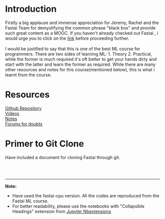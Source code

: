 # Introduction
Firstly a big applause and immense appreciation for Jeremy, Rachel and the Fastai Team for demystifying the common  phrase "black box" and provide such great content as a MOOC. If you haven't already checked out Fastai , i would urge you to click on the [link](https://www.fast.ai/) before proceeding further. <br><br>
I would be justified to say that this is one of the best ML course for programmers. There are two sides of learning ML: 1. Theory 2. Practical, while the former is much required it's oft better to get your hands dirty and start with the latter and learn the former as required. While there are many other resources and notes for this course(mentioned below), this is what i learnt from the course. 

# Resources
[Github Repository](https://github.com/fastai/fastai/tree/master/courses/ml1) <br>
[Videos](http://course18.fast.ai/ml) <br>
[Notes](https://medium.com/@hiromi_suenaga/machine-learning-1-lesson-1-84a1dc2b5236) <br>
[Forums for doubts](https://forums.fast.ai/t/wiki-thread-lesson-1/6825) <br>

# Primer to Git Clone
Have included a document for cloning Fastai through git. <br>


<br><br>
******************************************************************************************************************************************
**Note:** <br>
* Have used the fastai-cpu version. All the codes are reproduced from the Fastai ML course.
* For better readability, please use the notebooks with "Collapsible Headings" extension from [Jupyter Nbextensions](https://github.com/ipython-contrib/jupyter_contrib_nbextensions)
